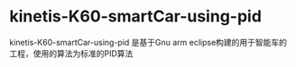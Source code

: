 # kinetis-K60-smartCar-using-pid
kinetis-K60-smartCar-using-pid 是基于Gnu arm eclipse构建的用于智能车的工程，使用的算法为标准的PID算法
